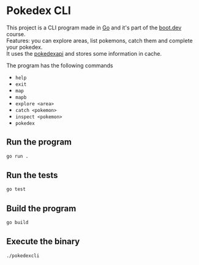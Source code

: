 # Pokedex CLI

This project is a CLI program made in [Go](https://go.dev/) and it's part of the [boot.dev](https://www.boot.dev/) course.
<br/>Features: you can explore areas, list pokemons, catch them and complete your pokedex.
<br>It uses the [pokedexapi](https://pokeapi.co/) and stores some information in cache.

The program has the following commands

- `help`
- `exit`
- `map`
- `mapb`
- `explore <area>`
- `catch <pokemon>`
- `inspect <pokemon>`
- `pokedex`

## Run the program

```bash
go run .
```

## Run the tests

```bash
go test
```

## Build the program

```bash
go build
```

## Execute the binary

```bash
./pokedexcli
```
